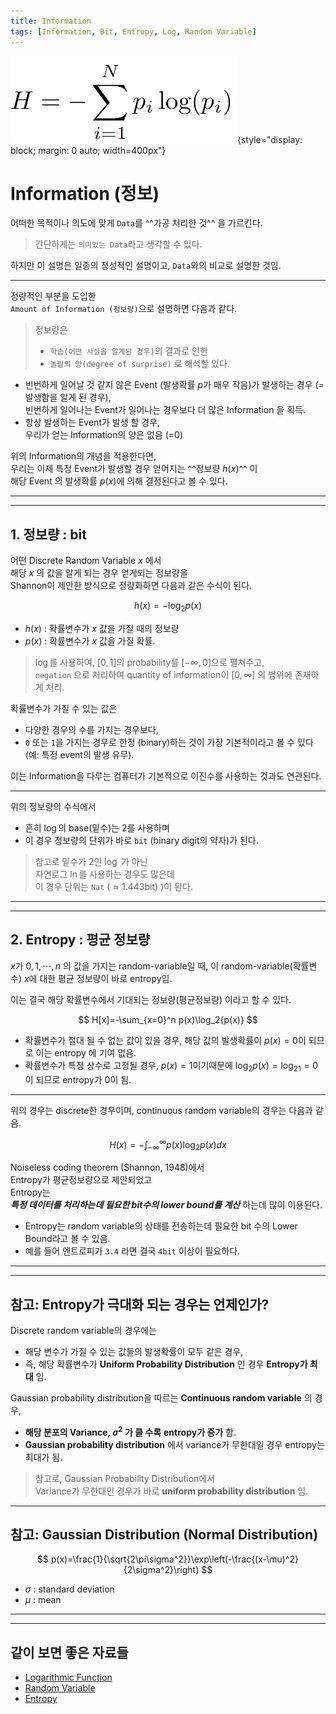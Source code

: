 ```yaml
---
title: Information
tags: [Information, Bit, Entropy, Log, Random Variable]
---
```


![](./img/entropy.png){style="display: block; margin: 0 auto; width=400px"}

# Information (정보)

어떠한 목적이나 의도에 맞게 `Data`를 ^^가공 처리한 것^^ 을 가르킨다.  

> 간단하게는 `의미있는 Data`라고 생각할 수 있다.  
  
하지만 이 설명은 일종의 정성적인 설명이고, `Data`와의 비교로 설명한 것임. 

---

정량적인 부분을 도입한  
`Amount of Information (정보량)`으로 설명하면 다음과 같다.  
  
> 정보량은  
> 
> * `학습(어떤 사실을 알게된 경우)`의 결과로 인한  
> * `놀람의 양(degree of surprise)` 로 해석할 있다.

- 빈번하게 일어날 것 같지 않은 Event (발생확률 $p$가 매우 작음)가 발생하는 경우 (=발생함을 알게 된 경우),  
빈번하게 일어나는 Event가 일어나는 경우보다 더 많은 Information 을 획득.
- 항상 발생하는 Event가 발생 할 경우,  
우리가 얻는 Information의 양은 없음 (=0)

위의 Information의 개념을 적용한다면,  
우리는 이제 특정 Event가 발생할 경우 얻어지는 ^^정보량 $h(x)$^^ 이  
해당 Event 의 발생확률 $p(x)$에 의해 결정된다고 볼 수 있다.

---

---

## 1. 정보량 : bit

어떤 Discrete Random Variable $x$ 에서  
해당 $x$ 의 값을 알게 되는 경우 얻게되는 정보량을  
Shannon이 제안한 방식으로 정량화하면 다음과 같은 수식이 된다.

$$
h(x)=-\log_2p(x)
$$

- $h(x)$ : 확률변수가 $x$ 값을 가질 때의 정보량
- $p(x)$ : 확률변수가 $x$ 값을 가질 확률.

> $\log$를 사용하여, $[0,1]$의 probability를 $[-\infty, 0]$으로 펼쳐주고,  
> `negation` 으로 처리하여 quantity of information이 $[0,\infty]$ 의 범위에 존재하게 처리.

확률변수가 가질 수 있는 값은  

* 다양한 경우의 수를 가지는 경우보다,  
* `0` 또는 `1`을 가지는 경우로 한정 (binary)하는 것이 가장 기본적이라고 볼 수 있다 (예: 특정 event의 발생 유무).

이는 Information을 다루는 컴퓨터가 기본적으로 이진수를 사용하는 것과도 연관된다.

---

위의 정보량의 수식에서 

* 흔히 $\log$의 base(밑수)는 2를 사용하며 
* 이 경우 정보량의 단위가 바로 `bit` (binary digit의 약자)가 된다.

> 참고로 밑수가 2인 $\log$ 가 아닌  
> 자연로그 $\ln$를 사용하는 경우도 많은데  
> 이 경우 단위는 `Nat` ($\approx 1.443\text{bit}$) )이 된다.

---

---

## 2. Entropy : 평균 정보량

$x$가 $0,1,\cdots,n$ 의 값을 가지는 random-variable일 때, 
이 random-variable(확률변수) $x$에 대한 평균 정보량이 바로 entropy임. 

이는 결국 해당 확률변수에서 기대되는 정보량(평균정보량) 이라고 할 수 있다.

$$
H[x]=-\sum_{x=0}^n p(x)\log_2{p(x)}
$$

- 확률변수가 절대 될 수 없는 값이 있을 경우, 해당 값의 발생확률이 $p(x)=0$이 되므로 이는 entropy 에 기여 없음.
- 확률변수가 특정 상수로 고정될 경우, $p(x)=1$이기때문에 $\log_2p(x)=\log_21=0$이 되므로 entropy가 0이 됨.


---

위의 경우는 discrete한 경우이며, continuous random variable의 경우는 다음과 같음.

$$
H(x)=-\int_{-\infty}^{\infty}p(x)\log_2{p(x)}dx
$$

Noiseless coding theorem (Shannon, 1948)에서  
Entropy가 평균정보량으로 제안되었고  
Entropy는  
***특정 데이터를 처리하는데 필요한 bit수의 lower bound를 계산*** 하는데 많이 이용된다.

- Entropy는 random variable의 상태를 전송하는데 필요한 bit 수의 Lower Bound라고 볼 수 있음.
- 예를 들어 엔트로피가 `3.4` 라면 결국 `4bit` 이상이 필요하다.

---

---

## 참고: Entropy가 극대화 되는 경우는 언제인가?

Discrete random variable의 경우에는

* 해당 변수가 가질 수 있는 값들의 발생확률이 모두 같은 경우, 
* 즉, 해당 확률변수가 **Uniform Probability Distribution** 인 경우 **Entropy가 최대** 임.

Gaussian probability distribution을 따르는 **Continuous random variable** 의 경우, 

* **해당 분포의 Variance, $\sigma^2$ 가 클 수록** **entropy가 증가** 함.
* **Gaussian probability distribution** 에서 variance가 무한대일 경우 entropy는 최대가 됨.

> 참고로, Gaussian Probability Distribution에서  
> Variance가 무한대인 경우가 
> 바로 **uniform probability distribution** 임.

---

## 참고: Gaussian Distribution (Normal Distribution)

$$
p(x)=\frac{1}{\sqrt{2\pi\sigma^2}}\exp\left(-\frac{(x-\mu)^2}{2\sigma^2}\right)
$$

* $\sigma$ : standard deviation
* $\mu$ : mean

---

---

## 같이 보면 좋은 자료들

* [Logarithmic Function](https://dsaint31.tistory.com/578)
* [Random Variable](https://dsaint31.tistory.com/466)
* [Entropy](https://dsaint31.tistory.com/291)